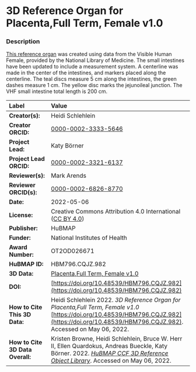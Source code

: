 # 3D Reference Organ for Placenta,Full Term, Female v1.0

### Description
[This reference organ](https://hubmapconsortium.github.io/ccf/pages/ccf-3d-reference-library.html) was created using data from the Visible Human Female, provided by the National Library of Medicine. The small intestines have been updated to include a measurement system. A centerline was made in the center of the intestines, and markers placed along the centerline. The teal discs measure 5 cm along the intestines, the green dashes measure 1 cm. The yellow disc marks the jejunoileal junction. The VHF small intestine total length is 200 cm.


| Label | Value |
| :------------- |:-------------|
| **Creator(s):** | Heidi Schlehlein |
| **Creator ORCID:** | [0000-0002-3333-5646](https://orcid.org/0000-0002-3333-5646)|
| **Project Lead:** | Katy B&ouml;rner |
| **Project Lead ORCID:** | [0000-0002-3321-6137](https://orcid.org/0000-0002-3321-6137) |
| **Reviewer(s):** | Mark Arends | 
| **Reviewer ORCID(s):** |[0000-0002-6826-8770](https://doi.org/10.5072/0000-0002-6826-8770) |
| **Date:** | 2022-05-06 |
| **License:** | Creative Commons Attribution 4.0 International ([CC BY 4.0](https://creativecommons.org/licenses/by/4.0/)) |
| **Publisher:** | HuBMAP |
| **Funder:** | National Institutes of Health |
| **Award Number:** | OT2OD026671 |
| **HuBMAP ID:** | HBM796.CQJZ.982 |
| **3D Data:** | [Placenta,Full Term, Female v1.0](https://hubmapconsortium.github.io/ccf-releases/v1.2/models/) |
| **DOI:** | [https://doi.org/10.48539/HBM796.CQJZ.982](https://doi.org/10.48539/HBM796.CQJZ.982) |
| **How to Cite This 3D Data:** | Heidi Schlehlein 2022. *3D Reference Organ for Placenta,Full Term, Female v1.0* [https://doi.org/10.48539/HBM796.CQJZ.982](https://doi.org/10.48539/HBM796.CQJZ.982). Accessed on May 06, 2022. |
| **How to Cite 3D Data Overall:** | Kristen Browne, Heidi Schlehlein, Bruce W. Herr II, Ellen Quardokus, Andreas Bueckle, Katy B&ouml;rner. 2022. [*HuBMAP CCF 3D Reference Object Library*](https://hubmapconsortium.github.io/ccf/pages/ccf-3d-reference-library.html). Accessed on May 06, 2022. |
